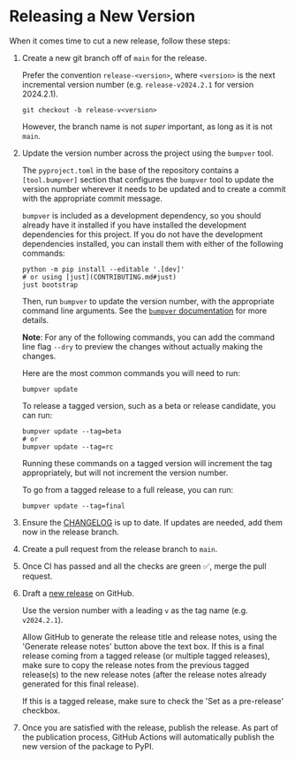 # Releasing a New Version

When it comes time to cut a new release, follow these steps:

1. Create a new git branch off of `main` for the release.

   Prefer the convention `release-<version>`, where `<version>` is the next incremental version number (e.g. `release-v2024.2.1` for version 2024.2.1).

   ```shell
   git checkout -b release-v<version>
   ```

   However, the branch name is not *super* important, as long as it is not `main`.

2. Update the version number across the project using the `bumpver` tool.

   The `pyproject.toml` in the base of the repository contains a `[tool.bumpver]` section that configures the `bumpver` tool to update the version number wherever it needs to be updated and to create a commit with the appropriate commit message.

   `bumpver` is included as a development dependency, so you should already have it installed if you have installed the development dependencies for this project. If you do not have the development dependencies installed, you can install them with either of the following commands:

   ```shell
   python -m pip install --editable '.[dev]'
   # or using [just](CONTRIBUTING.md#just)
   just bootstrap
   ```

   Then, run `bumpver` to update the version number, with the appropriate command line arguments. See the [`bumpver` documentation](https://github.com/mbarkhau/bumpver) for more details.

   **Note**: For any of the following commands, you can add the command line flag `--dry` to preview the changes without actually making the changes.

   Here are the most common commands you will need to run:

   ```shell
   bumpver update
   ```

   To release a tagged version, such as a beta or release candidate, you can run:

   ```shell
   bumpver update --tag=beta
   # or
   bumpver update --tag=rc
   ```

   Running these commands on a tagged version will increment the tag appropriately, but will not increment the version number.

   To go from a tagged release to a full release, you can run:

   ```shell
   bumpver update --tag=final
   ```

3. Ensure the [CHANGELOG](CHANGELOG.md) is up to date. If updates are needed, add them now in the release branch.

4. Create a pull request from the release branch to `main`.

5. Once CI has passed and all the checks are green ✅, merge the pull request.

6. Draft a [new release](https://github.com/example_owner/calver-mminc1-project/releases/new) on GitHub.

   Use the version number with a leading `v` as the tag name (e.g. `v2024.2.1`).

   Allow GitHub to generate the release title and release notes, using the 'Generate release notes' button above the text box. If this is a final release coming from a tagged release (or multiple tagged releases), make sure to copy the release notes from the previous tagged release(s) to the new release notes (after the release notes already generated for this final release).

   If this is a tagged release, make sure to check the 'Set as a pre-release' checkbox.

7. Once you are satisfied with the release, publish the release. As part of the publication process, GitHub Actions will automatically publish the new version of the package to PyPI.
